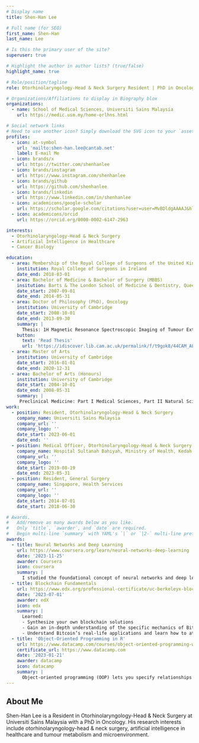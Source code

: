 ```yaml
---
# Display name
title: Shen-Han Lee

# Full name (for SEO)
first_name: Shen-Han
last_name: Lee

# Is this the primary user of the site?
superuser: true

# Highlight the author in author lists? (true/false)
highlight_name: true

# Role/position/tagline
role: Otorhinolaryngology-Head & Neck Surgery Resident | PhD in Oncology

# Organizations/Affiliations to display in Biography blox
organizations:
  - name: School of Medical Sciences, Universiti Sains Malaysia
    url: https://medic.usm.my/home-orlhns.html

# Social network links
# Need to use another icon? Simply download the SVG icon to your `assets/media/icons/` folder.
profiles:
  - icon: at-symbol
    url: 'mailto:shen-han.lee@cantab.net'
    label: E-mail Me
  - icon: brands/x
    url: https://twitter.com/shenhanlee
  - icon: brands/instagram
    url: https://www.instagram.com/shenhanlee
  - icon: brands/github
    url: https://github.com/shenhanlee
  - icon: brands/linkedin
    url: https://www.linkedin.com/in/shenhanlee
  - icon: academicons/google-scholar
    url: https://scholar.google.com/citations?user=user=MvBDldgAAAAJ&hl=&user=MvBDldgAAAAJ
  - icon: academicons/orcid
    url: https://orcid.org/0000-0002-6147-2963

interests:
  - Otorhinolaryngology-Head & Neck Surgery
  - Artificial Intelligence in Healthcare
  - Cancer Biology

education:
  - area: Membership of the Royal College of Surgeons of the United Kingdom & Ireland (MRCS)
    institution: Royal College of Surgeons in Ireland
    date_end: 2018-03-01
  - area: Bachelor of Medicine & Bachelor of Surgery (MBBS)
    insitution: Barts & The London School of Medicine & Dentistry, Queen Mary University of London
    date_start: 2007-09-01
    date_end: 2014-05-31
  - area: Doctor of Philosophy (PhD), Oncology
    institution: University of Cambridge
    date_start: 2008-10-01
    date_end: 2013-09-30
    summary: |
      Thesis: 1H Magnetic Resonance Spectroscopic Imaging of Tumour Extracellular pH: The Role of Carbonic Anhydrase IX. Supervised by [Professor John R. Griffiths](https://crukcambridgecentre.org.uk/users/griffiths).
    button:
      text: 'Read Thesis'
      url: 'https://idiscover.lib.cam.ac.uk/permalink/f/t9gok8/44CAM_ALMA21432577870003606'
  - area: Master of Arts
    institution: University of Cambridge
    date_start: 2016-01-01
    date_end: 2020-12-31
  - area: Bachelor of Arts (Honours)
    institution: University of Cambridge
    date_start: 2004-10-01
    date_end: 2008-05-31
    summary: |
     Preclinical Medicine: Part I Medical Sciences, Part II Natural Sciences (Pharmacology)
work:
  - position: Resident, Otorhinolaryngology-Head & Neck Surgery
    company_name: Universiti Sains Malaysia
    company_url: ''
    company_logo: ''
    date_start: 2023-06-01
    date_end: ''
  - position: Medical Officer, Otorhinolaryngology-Head & Neck Surgery 
    company_name: Hospital Sultanah Bahiyah, Ministry of Health, Kedah, Malaysia
    company_url: ''
    company_logo: ''
    date_start: 2019-08-19
    date_end: 2023-05-31
  - position: Resident, General Surgery
    company_name: Singapore, Health Services
    company_url: ''
    company_logo: ''
    date_start: 2014-07-01
    date_start: 2018-06-30

# Awards.
#   Add/remove as many awards below as you like.
#   Only `title`, `awarder`, and `date` are required.
#   Begin multi-line `summary` with YAML's `|` or `|2-` multi-line prefix and indent 2 spaces below.
awards:
  - title: Neural Networks and Deep Learning
    url: https://www.coursera.org/learn/neural-networks-deep-learning
    date: '2023-11-25'
    awarder: Coursera
    icon: coursera
    summary: |
      I studied the foundational concept of neural networks and deep learning. By the end, I was familiar with the significant technological trends driving the rise of deep learning; build, train, and apply fully connected deep neural networks; implement efficient (vectorized) neural networks; identify key parameters in a neural network’s architecture; and apply deep learning to your own applications.
  - title: Blockchain Fundamentals
    url: https://www.edx.org/professional-certificate/uc-berkeleyx-blockchain-fundamentals
    date: '2023-07-01'
    awarder: edX
    icon: edx
    summary: |
      Learned:
      - Synthesize your own blockchain solutions
      - Gain an in-depth understanding of the specific mechanics of Bitcoin
      - Understand Bitcoin’s real-life applications and learn how to attack and destroy Bitcoin, Ethereum, smart contracts and Dapps, and alternatives to Bitcoin’s Proof-of-Work consensus algorithm
  - title: 'Object-Oriented Programming in R'
    url: https://www.datacamp.com/courses/object-oriented-programming-with-s3-and-r6-in-r
    certificate_url: https://www.datacamp.com
    date: '2023-01-21'
    awarder: datacamp
    icon: datacamp
    summary: |
      Object-oriented programming (OOP) lets you specify relationships between functions and the objects that they can act on, helping you manage complexity in your code. This is an intermediate level course, providing an introduction to OOP, using the S3 and R6 systems. S3 is a great day-to-day R programming tool that simplifies some of the functions that you write. R6 is especially useful for industry-specific analyses, working with web APIs, and building GUIs.
---
```


## About Me

Shen-Han Lee is a Resident in Otorhinolaryngology-Head & Neck Surgery at Universiti Sains Malaysia with a PhD in Oncology. His research interests include otorhinolaryngology-head & neck surgery, artificial intelligence in healthcare and tumour metabolism and microenvironment.
